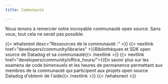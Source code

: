 ```yaml
---
title: Communauté

---
```


Nous tenons à remercier notre incroyable communauté open source. Sans vous, tout cela ne serait pas possible.

{{< whatsnext desc="Ressources de la communauté :" >}}
    {{< nextlink href="developers/community/libraries" >}}Bibliothèques et SDK open source de Datadog et sa communauté{{< /nextlink >}}
    {{< nextlink href="developers/community/office_hours/">}}En savoir plus sur les examens de code bimensuels et les heures de permanence permettant aux membres de la communauté qui participent aux projets open source Datadog d'obtenir de l'aide{{< /nextlink >}}
{{< /whatsnext >}}

